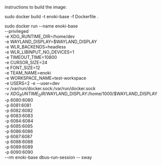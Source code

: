 instructions to build the image:

sudo docker build -t enoki-base -f Dockerfile .

sudo docker run --name enoki-base \
--privileged \
-e XDG_RUNTIME_DIR=/home/dev \
-e WAYLAND_DISPLAY=$WAYLAND_DISPLAY \
-e WLR_BACKENDS=headless \
-e WLR_LIBINPUT_NO_DEVICES=1 \
-e TIMEOUT_TIME=10800 \
-e CURSOR_SIZE=24 \
-e FONT_SIZE=12 \
-e TEAM_NAME=enoki \
-e WORKSPACE_NAME=test-workspace \
-e USERS=2
-e --user=dev \
-v /var/run/docker.sock:/var/run/docker.sock \
-v $XDG_RUNTIME_DIR/$WAYLAND_DISPLAY:/home/1000/$WAYLAND_DISPLAY \
-p 6080:6080 \
-p 6081:6081 \
-p 6082:6082 \
-p 6083:6083 \
-p 6084:6084 \
-p 6085:6085 \
-p 6086:6086 \
-p 6087:6087 \
-p 6088:6088 \
-p 6089:6089 \
-p 6090:6090 \
--rm  enoki-base dbus-run-session -- sway
